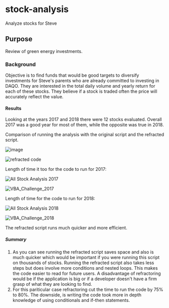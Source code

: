 # stock-analysis
Analyze stocks for Steve

## Purpose
Review of green energy investments. 

### Background
Objective is to find funds that would be good targets to diversify investments for Steve's parents who are already committed to investing in DAQO. They are interested in the total daily volume and yearly return for each of these stocks. They believe if a stock is traded often the price will accurately reflect the value. 

#### Results
Looking at the years 2017 and 2018 there were 12 stocks evaluated. Overall 2017 was a good year for most of them, while the opposite was true in 2018.

Comparison of running the analysis with the original script and the refracted script.

![image](https://user-images.githubusercontent.com/96350410/148128526-3bf1f1fe-83cb-4ff4-883a-7ea268f850c6.png)

![refracted code](https://user-images.githubusercontent.com/96350410/148128543-99abecc6-9952-40af-9b16-f470599d5821.png)


Length of time it too for the code to run for 2017:

![All Stock Analysis 2017](https://user-images.githubusercontent.com/96350410/148108628-274fa0e2-04c6-43c2-bb19-017d70198b3e.png)

![VBA_Challenge_2017](https://user-images.githubusercontent.com/96350410/148108648-feb3d4af-5a21-4670-b609-31708a11a384.png)

Length of time for the code to run for 2018:

![All Stock Analysis 2018](https://user-images.githubusercontent.com/96350410/148108676-cbe5a66c-90bf-4584-b69b-cd8cb543ea35.png)

![VBA_Challenge_2018](https://user-images.githubusercontent.com/96350410/148108683-5e3653b0-a6aa-4bd7-a029-f8e40528e905.png)

The refracted script runs much quicker and more efficient. 

##### Summary
1. As you can see running the refracted script saves space and also is much quicker which would be important if you were running this script on thousands of stocks. Running the refracted script also takes less steps but does involve more conditions and nested loops. This makes the code easier to read for future users. A disadvantage of refractoring would be if the application is big or if a developer doesn't have a firm grasp of what they are looking to find.
2. For this pariticular case refractoring cut the time to run the code by 75% to 80%. The downside, is writing the code took more in depth knowledge of using conditionals and if-then statements. 
